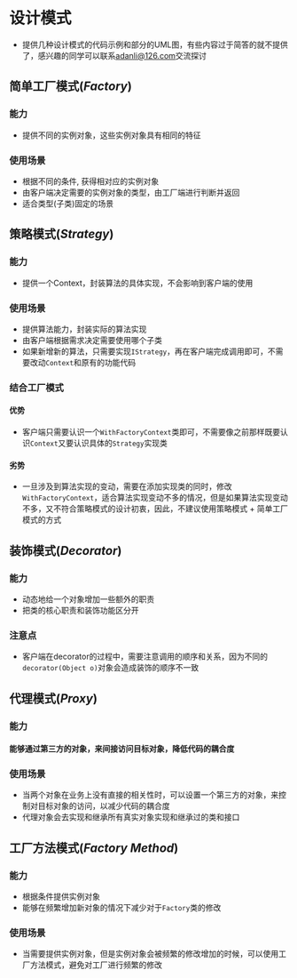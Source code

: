 # 设计模式
- 提供几种设计模式的代码示例和部分的UML图，有些内容过于简答的就不提供了，感兴趣的同学可以联系<u>adanli@126.com</u>交流探讨  
## 简单工厂模式(<i>Factory</i>)
### 能力
- 提供不同的实例对象，这些实例对象具有相同的特征
### 使用场景
- 根据不同的条件, 获得相对应的实例对象
- 由客户端决定需要的实例对象的类型，由工厂端进行判断并返回
- 适合类型(子类)固定的场景  

## 策略模式(<i>Strategy</i>)
### 能力
- 提供一个Context，封装算法的具体实现，不会影响到客户端的使用
### 使用场景
- 提供算法能力，封装实际的算法实现
- 由客户端根据需求决定需要使用哪个子类
- 如果新增新的算法，只需要实现`IStrategy`，再在客户端完成调用即可，不需要改动`Context`和原有的功能代码
### 结合工厂模式
#### 优势
- 客户端只需要认识一个`WithFactoryContext`类即可，不需要像之前那样既要认识`Context`又要认识具体的`Strategy`实现类
#### 劣势
- 一旦涉及到算法实现的变动，需要在添加实现类的同时，修改`WithFactoryContext`，适合算法实现变动不多的情况，但是如果算法实现变动不多，又不符合策略模式的设计初衷，因此，不建议使用策略模式 + 简单工厂模式的方式

## 装饰模式(<i>Decorator</i>)
### 能力
- 动态地给一个对象增加一些额外的职责
- 把类的核心职责和装饰功能区分开
### 注意点
- 客户端在decorator的过程中，需要注意调用的顺序和关系，因为不同的`decorator(Object o)`对象会造成装饰的顺序不一致  

## 代理模式(<i>Proxy</i>)
### 能力
#### 能够通过第三方的对象，来间接访问目标对象，降低代码的耦合度
### 使用场景
- 当两个对象在业务上没有直接的相关性时，可以设置一个第三方的对象，来控制对目标对象的访问，以减少代码的耦合度
- 代理对象会去实现和继承所有真实对象实现和继承过的类和接口

## 工厂方法模式(<i>Factory Method</i>)
### 能力
- 根据条件提供实例对象
- 能够在频繁增加新对象的情况下减少对于`Factory`类的修改
### 使用场景
- 当需要提供实例对象，但是实例对象会被频繁的修改增加的时候，可以使用工厂方法模式，避免对工厂进行频繁的修改